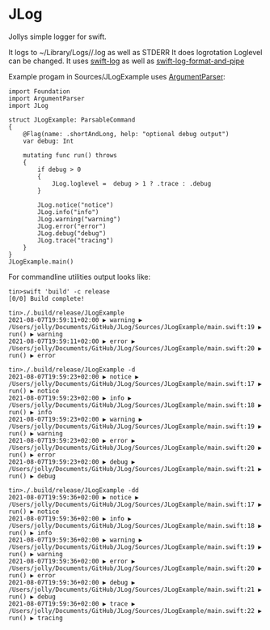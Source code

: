 # JLog

Jollys simple logger for swift. 

It logs to ~/Library/Logs/<name>/<name>.log as well as STDERR 
It does logrotation
Loglevel can be changed.
It uses [swift-log](https://github.com/apple/swift-log) as well as [swift-log-format-and-pipe](https://github.com/Adorkable/swift-log-format-and-pipe) 


Example progam in Sources/JLogExample uses [ArgumentParser](https://github.com/apple/swift-argument-parser):

```
import Foundation
import ArgumentParser
import JLog

struct JLogExample: ParsableCommand
{
    @Flag(name: .shortAndLong, help: "optional debug output")
    var debug: Int

    mutating func run() throws
    {
        if debug > 0
        {
            JLog.loglevel =  debug > 1 ? .trace : .debug
        }

        JLog.notice("notice")
        JLog.info("info")
        JLog.warning("warning")
        JLog.error("error")
        JLog.debug("debug")
        JLog.trace("tracing")
    }
}
JLogExample.main()
```

For commandline utilities output looks like:

```
tin>swift 'build' -c release                                                                                                                                                           [0/0] Build complete!

tin>./.build/release/JLogExample
2021-08-07T19:59:11+02:00 ▶ warning ▶ /Users/jolly/Documents/GitHub/JLog/Sources/JLogExample/main.swift:19 ▶ run() ▶ warning
2021-08-07T19:59:11+02:00 ▶ error ▶ /Users/jolly/Documents/GitHub/JLog/Sources/JLogExample/main.swift:20 ▶ run() ▶ error

tin>./.build/release/JLogExample -d
2021-08-07T19:59:23+02:00 ▶ notice ▶ /Users/jolly/Documents/GitHub/JLog/Sources/JLogExample/main.swift:17 ▶ run() ▶ notice
2021-08-07T19:59:23+02:00 ▶ info ▶ /Users/jolly/Documents/GitHub/JLog/Sources/JLogExample/main.swift:18 ▶ run() ▶ info
2021-08-07T19:59:23+02:00 ▶ warning ▶ /Users/jolly/Documents/GitHub/JLog/Sources/JLogExample/main.swift:19 ▶ run() ▶ warning
2021-08-07T19:59:23+02:00 ▶ error ▶ /Users/jolly/Documents/GitHub/JLog/Sources/JLogExample/main.swift:20 ▶ run() ▶ error
2021-08-07T19:59:23+02:00 ▶ debug ▶ /Users/jolly/Documents/GitHub/JLog/Sources/JLogExample/main.swift:21 ▶ run() ▶ debug

tin>./.build/release/JLogExample -dd
2021-08-07T19:59:36+02:00 ▶ notice ▶ /Users/jolly/Documents/GitHub/JLog/Sources/JLogExample/main.swift:17 ▶ run() ▶ notice
2021-08-07T19:59:36+02:00 ▶ info ▶ /Users/jolly/Documents/GitHub/JLog/Sources/JLogExample/main.swift:18 ▶ run() ▶ info
2021-08-07T19:59:36+02:00 ▶ warning ▶ /Users/jolly/Documents/GitHub/JLog/Sources/JLogExample/main.swift:19 ▶ run() ▶ warning
2021-08-07T19:59:36+02:00 ▶ error ▶ /Users/jolly/Documents/GitHub/JLog/Sources/JLogExample/main.swift:20 ▶ run() ▶ error
2021-08-07T19:59:36+02:00 ▶ debug ▶ /Users/jolly/Documents/GitHub/JLog/Sources/JLogExample/main.swift:21 ▶ run() ▶ debug
2021-08-07T19:59:36+02:00 ▶ trace ▶ /Users/jolly/Documents/GitHub/JLog/Sources/JLogExample/main.swift:22 ▶ run() ▶ tracing
```
